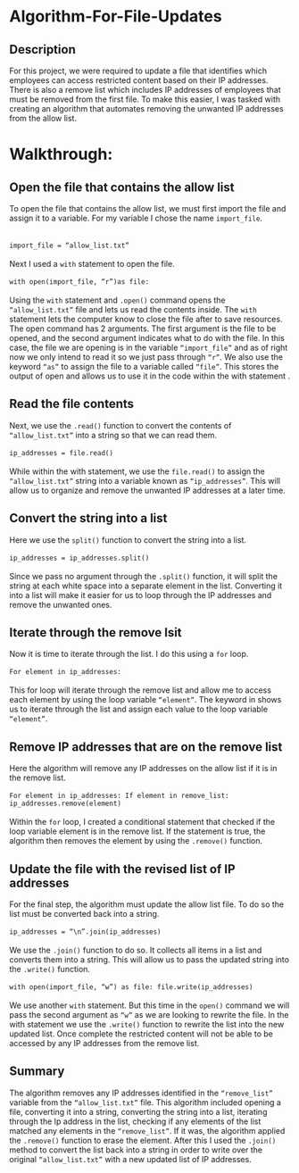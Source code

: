 # Algorithm-For-File-Updates

## Description
For this project, we were required to update a file that identifies which employees can access restricted content based on their IP addresses. There is also a remove list which includes IP addresses of employees that must be removed from the first file. To make this easier, I was tasked with creating an algorithm that automates removing the unwanted IP addresses from the allow list. 
<br />

# Walkthrough:<br>

## Open the file that contains the allow list
To open the file that contains the allow list, we must first import the file and assign it to a variable. For my variable I chose the name `import_file`. <br><br>
<br>`import_file = “allow_list.txt”`<br><br>
Next I used a `with` statement to open the file.<br>
<br>`with open(import_file, “r”)as file:`<br><br>
Using the `with` statement and `.open()` command opens the `“allow_list.txt”` file and lets us read the contents inside. The `with` statement lets the computer know to close the file after to save resources. The open command has 2 arguments. The first argument is the file to be opened, and the second argument indicates what to do with the file. In this case, the file we are opening is in the variable `“import_file”` and as of right now we only intend to read it so we just pass through `“r”`. We also use the keyword `“as”` to assign the file to a variable called `“file”`. This stores the output of open and allows us to use it in the code within the with statement .

## Read the file contents
Next, we use the `.read()` function to convert the contents of `“allow_list.txt”` into a string so that we can read them. <br>
<br>`ip_addresses = file.read()`<br><br>
While within the with statement, we use the `file.read()` to assign the `“allow_list.txt”` string into a variable known as `“ip_addresses”`. This will allow us to organize and remove the unwanted IP addresses at a later time.<br>

## Convert the string into a list
Here we use the `split()` function to convert the string into a list. <br>
<br>`ip_addresses = ip_addresses.split()`<br><br>
Since we pass no argument through the `.split()` function, it will split the string at each white space into a separate element in the list. Converting it into a list will make it easier for us to loop through the IP addresses and remove the unwanted ones. <br>

## Iterate through the remove lsit
Now it is time to iterate through the list. I do this using a `for` loop.<br>
<br>`For element in ip_addresses:`<br><br>
This for loop will iterate through the remove list and allow me to access each element by using the loop variable `“element”`. The keyword in shows us to iterate through the list and assign each value to the loop variable `“element”`. <br>

## Remove IP addresses that are on the remove list
Here the algorithm will remove any IP addresses on the allow list if it is in the remove list. <br>
<br>`For element in ip_addresses:
	If element in remove_list:
	ip_addresses.remove(element)`<br><br>
Within the `for` loop, I created a conditional statement that checked if the loop variable element is in the remove list. If the statement is true, the algorithm then removes the element by using the `.remove()` function.

## Update the file with the revised list of IP addresses
For the final step, the algorithm must update the allow list file. To do so the list must be converted back into a string.<br>
<br>`ip_addresses = “\n”.join(ip_addresses)`<br><br>
We use the `.join()` function to do so. It collects all items in a list and converts them into a string. This will allow us to pass the updated string into the `.write()` function.<br>
<br>`with open(import_file, “w”) as file:
	file.write(ip_addresses)`<br><br>
We use another `with` statement. But this time in the `open()` command we will pass the second argument as `“w”` as we are looking to rewrite the file. In the with statement we use the `.write()` function to rewrite the list into the new updated list. Once complete the restricted content will not be able to be accessed by any IP addresses from the remove list. <br>

## Summary
The algorithm removes any IP addresses identified in the `“remove_list”` variable from the  `“allow_list.txt”` file. This algorithm included opening a file, converting it into a string, converting the string into a list, iterating through the Ip address in the list, checking if any elements of the list matched any elements in the `“remove_list”`. If it was, the algorithm applied the `.remove()` function to erase the element. After this I used the `.join()` method to convert the list back into a string in order to write over the original `“allow_list.txt”` with a new updated list of IP addresses. 


